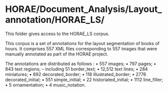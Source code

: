 # HORAE/Document_Analysis/Layout_annotation/HORAE_LS/

This folder gives access to the HORAE_LS corpus. 

This corpus is a set of annotations for the layout segmentation of books of hours. It comprises 557 XML files corresponding to 557 images that were manually annotated as part of the HORAE project.

The annotations are distributed as follows :
• 557 images;
• 797 pages;
• 843 text regions;
– including 51 border_text;
• 12,512 text lines;
• 284 miniatures;
• 892 decorated_border;
• 118 illustrated_border;
• 2776 decorated_initial;
• 551 simple_initial;
• 22 historiated_initial;
• 1112 line_filler;
• 5 ornamentation;
• 4 music_notation.